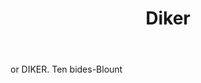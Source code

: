 ---
title: Diker
letter: D
permalink: "/definitions/bld-diker.html"
body: or DIKER. Ten bides-Blount
published_at: '2018-07-07'
source: Black's Law Dictionary 2nd Ed (1910)
layout: post
---